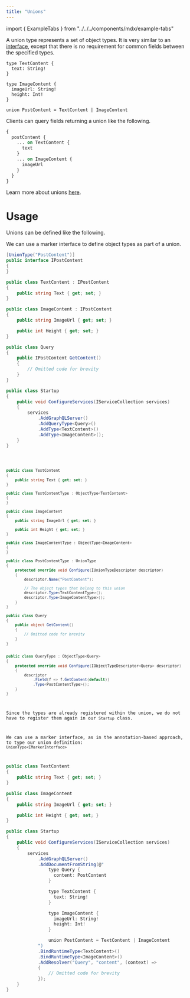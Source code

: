 ```yaml
---
title: "Unions"
---
```


import { ExampleTabs } from "../../../components/mdx/example-tabs"

A union type represents a set of object types. It is very similar to an [interface](/docs/hotchocolate/defining-a-schema/interfaces), except that there is no requirement for common fields between the specified types.

```sdl
type TextContent {
  text: String!
}

type ImageContent {
  imageUrl: String!
  height: Int!
}

union PostContent = TextContent | ImageContent
```

Clients can query fields returning a union like the following.

```graphql
{
  postContent {
    ... on TextContent {
      text
    }
    ... on ImageContent {
      imageUrl
    }
  }
}
```

Learn more about unions [here](https://graphql.org/learn/schema/#union-types).

# Usage

Unions can be defined like the following.

<ExampleTabs>
<Annotation>

We can use a marker interface to define object types as part of a union.

```csharp
[UnionType("PostContent")]
public interface IPostContent
{
}

public class TextContent : IPostContent
{
    public string Text { get; set; }
}

public class ImageContent : IPostContent
{
    public string ImageUrl { get; set; }

    public int Height { get; set; }
}

public class Query
{
    public IPostContent GetContent()
    {
        // Omitted code for brevity
    }
}

public class Startup
{
    public void ConfigureServices(IServiceCollection services)
    {
        services
            .AddGraphQLServer()
            .AddQueryType<Query>()
            .AddType<TextContent>()
            .AddType<ImageContent>();
    }
}
```

</Annotation>
<Code>

```csharp
public class TextContent
{
    public string Text { get; set; }
}

public class TextContentType : ObjectType<TextContent>
{
}

public class ImageContent
{
    public string ImageUrl { get; set; }

    public int Height { get; set; }
}

public class ImageContentType : ObjectType<ImageContent>
{
}

public class PostContentType : UnionType
{
    protected override void Configure(IUnionTypeDescriptor descriptor)
    {
        descriptor.Name("PostContent");

        // The object types that belong to this union
        descriptor.Type<TextContentType>();
        descriptor.Type<ImageContentType>();
    }
}

public class Query
{
    public object GetContent()
    {
        // Omitted code for brevity
    }
}


public class QueryType : ObjectType<Query>
{
    protected override void Configure(IObjectTypeDescriptor<Query> descriptor)
    {
        descriptor
            .Field(f => f.GetContent(default))
            .Type<PostContentType>();
    }
}
```

Since the types are already registered within the union, we do not have to register them again in our `Startup` class.

We can use a marker interface, as in the annotation-based approach, to type our union definition: `UnionType<IMarkerInterface>`

</Code>
<Schema>

```csharp
public class TextContent
{
    public string Text { get; set; }
}

public class ImageContent
{
    public string ImageUrl { get; set; }

    public int Height { get; set; }
}

public class Startup
{
    public void ConfigureServices(IServiceCollection services)
    {
        services
            .AddGraphQLServer()
            .AddDocumentFromString(@"
                type Query {
                  content: PostContent
                }

                type TextContent {
                  text: String!
                }

                type ImageContent {
                  imageUrl: String!
                  height: Int!
                }

                union PostContent = TextContent | ImageContent
            ")
            .BindRuntimeType<TextContent>()
            .BindRuntimeType<ImageContent>()
            .AddResolver("Query", "content", (context) =>
            {
                // Omitted code for brevity
            });
    }
}
```

</Schema>
</ExampleTabs>
